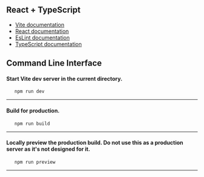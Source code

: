## React + TypeScript

- [Vite documentation](https://vitejs.dev/guide/)
- [React documentation](https://react.dev/learn)
- [EsLint documentation](https://eslint.org/docs/latest/use/getting-started)
- [TypeScript documentation](https://www.typescriptlang.org/docs/)

## Command Line Interface

#### Start Vite dev server in the current directory.

```
   npm run dev
```

---

#### Build for production.

```
   npm run build
```

---

#### Locally preview the production build. Do not use this as a production server as it's not designed for it.

```
   npm run preview
```

---
